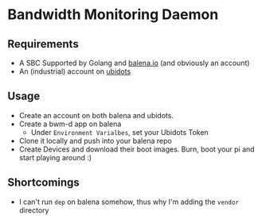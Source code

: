# Bandwidth Monitoring Daemon

## Requirements

  * A SBC Supported by Golang and [balena.io](https://www.balena.io) (and obviously an account)
  * An (industrial) account on [ubidots](https://ubidots.com/)
  
## Usage

  * Create an account on both balena and ubidots.
  * Create a bwm-d app on balena
    * Under `Environment Varialbes`, set your Ubidots Token
  * Clone it locally and push into your balena repo
  * Create Devices and download their boot images. Burn, boot your pi and start playing around :)

## Shortcomings

  * I can't run `dep` on balena somehow, thus why I'm adding the `vendor` directory